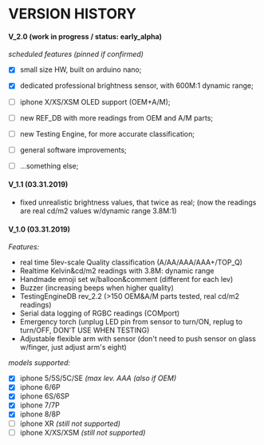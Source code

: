# **VERSION HISTORY**


#### **V_2.0** (work in progress / status: early_alpha)

*scheduled features (pinned if confirmed)*
- [x] small size HW, built on arduino nano;
- [x] dedicated professional brightness sensor, with 600M:1 dynamic range;
- [ ] iphone X/XS/XSM OLED support (OEM+A/M);
- [ ] new REF_DB with more readings from OEM and A/M parts;
- [ ] new Testing Engine, for more accurate classification;
- [ ] general software improvements;
- [ ] ...something else;



#### **V_1.1** (03.31.2019)

  - fixed unrealistic brightness values, that twice as real;
    (now the readings are real cd/m2 values w/dynamic range 3.8M:1)



#### **V_1.0** (03.31.2019)

*Features:*
- real time 5lev-scale Quality classification (A/AA/AAA/AAA+/TOP_Q)
- Realtime Kelvin&cd/m2 readings with 3.8M: dynamic range
- Handmade emoji set w/balloon&comment (different for each lev)
- Buzzer (increasing beeps when higher quality)
- TestingEngineDB rev_2.2 (>150 OEM&A/M parts tested, real cd/m2 readings)
- Serial data logging of RGBC readings (COMport)
- Emergency torch (unplug LED pin from sensor to turn/ON, replug to turn/OFF, DON'T USE WHEN TESTING)
- Adjustable flexible arm with sensor (don't need to push sensor on glass w/finger, just adjust arm's eight)

*models supported:*
- [x] iphone 5/5S/5C/SE *(max lev. AAA (also if OEM)*
- [x] iphone 6/6P
- [x] iphone 6S/6SP
- [x] iphone 7/7P
- [x] iphone 8/8P
- [ ] iphone XR     *(still not supported)*
- [ ] iphone X/XS/XSM *(still not supported)*
